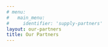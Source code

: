 ```yaml
---
# menu:
#   main_menu:
#     identifier: 'supply-partners'
layout: our-partners
title: Our Partners
---
```

